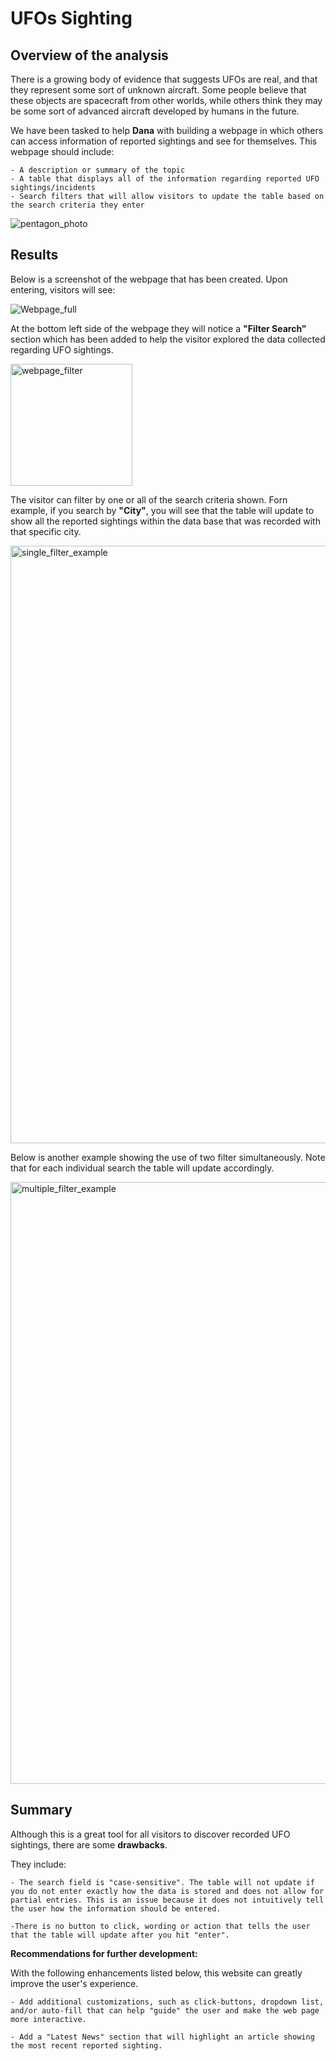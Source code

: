 # UFOs Sighting

## Overview of the analysis

There is a growing body of evidence that suggests UFOs are real, and that they represent some sort of unknown aircraft. Some people believe that these objects are spacecraft from other worlds, while others think they may be some sort of advanced aircraft developed by humans in the future.

We have been tasked to help **Dana** with building a webpage in which others can access information of reported sightings and see for themselves. This webpage should include:

    - A description or summary of the topic
    - A table that displays all of the information regarding reported UFO sightings/incidents
    - Search filters that will allow visitors to update the table based on the search criteria they enter

![pentagon_photo](https://user-images.githubusercontent.com/107579508/187797971-c5ab1cd2-64ec-4e6d-bcdc-471c4146239d.jpg)

## Results

Below is a screenshot of the webpage that has been created. Upon entering, visitors will see:

![Webpage_full](https://user-images.githubusercontent.com/107579508/187798019-f0b1fa7f-c3d1-4899-9fb2-7b9e6c781a30.png)

At the bottom left side of the webpage they will notice a **"Filter Search"** section which has been added to help the visitor explored the data collected regarding UFO sightings.

<img width="195" alt="webpage_filter" src="https://user-images.githubusercontent.com/107579508/187798045-8869ce45-1d8e-4f7b-a2df-f54fe6e26131.png">

The visitor can filter by one or all of the search criteria shown. Forn example, if you search by **"City"**, you will see that the table will update to show all the reported sightings within the data base that was recorded with that specific city.

<img width="956" alt="single_filter_example" src="https://user-images.githubusercontent.com/107579508/187798067-92e75389-3c90-4d65-8efd-4949e184875b.png">

Below is another example showing the use of two filter simultaneously. Note that for each individual search the table will update accordingly. 

<img width="963" alt="multiple_filter_example" src="https://user-images.githubusercontent.com/107579508/187798092-9bc50221-54dd-4854-9589-ce9a9f795230.png">

## Summary

Although this is a great tool for all visitors to discover recorded UFO sightings, there are some **drawbacks**.

They include:

    - The search field is "case-sensitive". The table will not update if you do not enter exactly how the data is stored and does not allow for partial entries. This is an issue because it does not intuitively tell the user how the information should be entered.

    -There is no button to click, wording or action that tells the user that the table will update after you hit "enter".

**Recommendations for further development:**

With the following enhancements listed below, this website can greatly improve the user's experience.

    - Add additional customizations, such as click-buttons, dropdown list, and/or auto-fill that can help "guide" the user and make the web page more interactive.

    - Add a "Latest News" section that will highlight an article showing the most recent reported sighting.


